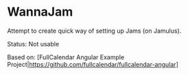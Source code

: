 # WannaJam

Attempt to create quick way of setting up Jams (on Jamulus).

Status: Not usable

Based on: [FullCalendar Angular Example Project|https://github.com/fullcalendar/fullcalendar-angular]

[angular cli]: https://cli.angular.io/

